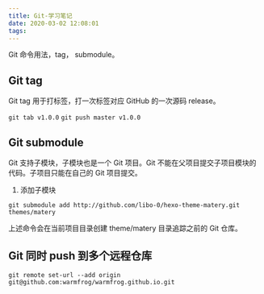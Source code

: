 ```yaml
---
title: Git-学习笔记
date: 2020-03-02 12:08:01
tags:
---
```


Git 命令用法，tag， submodule。

<!-- more -->

## Git tag

Git tag 用于打标签，打一次标签对应 GitHub 的一次源码 release。

`git tab v1.0.0`
`git push master v1.0.0`

## Git submodule

Git 支持子模块，子模块也是一个 Git 项目。Git 不能在父项目提交子项目模块的代码。子项目只能在自己的 Git 项目提交。

1. 添加子模块

`git submodule add http://github.com/libo-0/hexo-theme-matery.git themes/matery`

上述命令会在当前项目目录创建 theme/matery 目录追踪之前的 Git 仓库。

## Git 同时 push 到多个远程仓库

`git remote set-url --add origin git@github.com:warmfrog/warmfrog.github.io.git`

